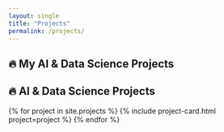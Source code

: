 ```yaml
---
layout: single
title: "Projects"
permalink: /projects/
---
```


## 🔥 My AI & Data Science Projects

## 🔥 AI & Data Science Projects

{% for project in site.projects %}
  {% include project-card.html project=project %}
{% endfor %}